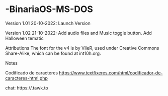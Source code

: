 # -BinariaOS-MS-DOS
Version 1.01 20-10-2022:
Launch Version

Version 1.02 21-10-2022:
Add audio files and Music toggle button.
Add Halloween tematic

Attributions
The font for the v4 is by VileR, used under Creative Commons Share-Alike, which can be found at int10h.org.

Notes

Codificado de caracteres https://www.textfixeres.com/html/codificador-de-caracteres-html.php

chat: https://.tawk.to
